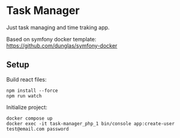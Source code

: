 # Task Manager
Just task managing and time traking app.  

Based on symfony docker template:  
https://github.com/dunglas/symfony-docker

## Setup
Build react files:
```
npm install --force
npm run watch 
```

Initialize project:
```
docker compose up
docker exec -it task-manager_php_1 bin/console app:create-user test@email.com password
```


